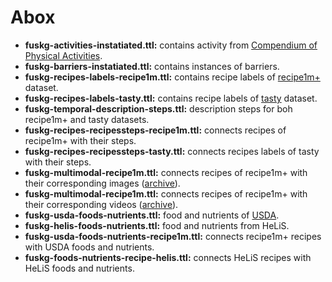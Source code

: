# Abox

- **fuskg-activities-instatiated.ttl:** contains activity from [Compendium of Physical Activities](https://pacompendium.com/).
- **fuskg-barriers-instatiated.ttl:** contains instances of barriers.
- **fuskg-recipes-labels-recipe1m.ttl:** contains recipe labels of [recipe1m+](https://im2recipe.csail.mit.edu/) dataset.
- **fuskg-recipes-labels-tasty.ttl:** contains recipe labels of [tasty](https://cvml.comp.nus.edu.sg/tasty/) dataset.
- **fuskg-temporal-description-steps.ttl:** description steps for boh recipe1m+ and tasty datasets.
- **fuskg-recipes-recipessteps-recipe1m.ttl:** connects recipes of recipe1m+ with their steps.
- **fuskg-recipes-recipessteps-tasty.ttl:** connects recipes labels of tasty with their steps.
- **fuskg-multimodal-recipe1m.ttl:** connects recipes of recipe1m+ with their corresponding images ([archive](https://fbk.sharepoint.com/:f:/s/IDA/EvsBg8UfMy5Cqh6lbrBAVn4BCWfBJq7Jks_6sRDD_kArAQ?e=oamRuY)).
- **fuskg-multimodal-recipe1m.ttl:** connects recipes of recipe1m+ with their corresponding videos ([archive](https://fbk.sharepoint.com/:f:/s/IDA/EoA_tdSP9MpCo_ebxoOY7bwBztKr9asvB_pqNIjJ48p32w?e=f1qg6M)).
- **fuskg-usda-foods-nutrients.ttl:** food and nutrients of [USDA](https://fdc.nal.usda.gov/).
- **fuskg-helis-foods-nutrients.ttl:** food and nutrients from HeLiS.
- **fuskg-usda-foods-nutrients-recipe1m.ttl:** connects recipe1m+ recipes with USDA foods and nutrients.
- **fuskg-foods-nutrients-recipe-helis.ttl:** connects HeLiS recipes with HeLiS foods and nutrients.
